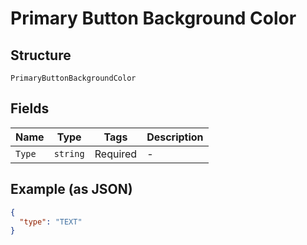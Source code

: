 
# Primary Button Background Color

## Structure

`PrimaryButtonBackgroundColor`

## Fields

| Name | Type | Tags | Description |
|  --- | --- | --- | --- |
| `Type` | `string` | Required | - |

## Example (as JSON)

```json
{
  "type": "TEXT"
}
```

